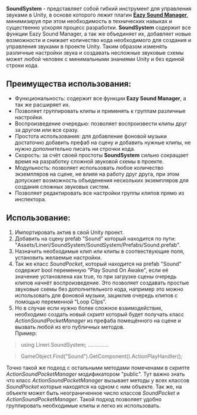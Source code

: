 **SoundSystem** - представляет собой гибкий инструмент для управления звуками в Unity, в основе которого лежит плагин <a href="https://github.com/JackM36/Eazy-Sound-Manager">**Eazy Sound Manager**</a>, минимизируя при этом необходимость в технических навыках и существенно ускоряя процесс разработки. **SoundSystem** содержит все функции Eazy Sound Manager, а так же объединяет их, добавляет новые возможности и снижает количество кода необходимого для создания и управления звуками в проекте Unity. Таким образом изменять различные настройки звука и создавать несложные звуковые схемы может любой человек с минимальными знаниями Unity и без единой строки кода.
## Преимущества использования:
* Функциональность: содержит все функции **Eazy Sound Manager**, а так же расширяет их.
* Позволяет группировать клипы и применять к группам различные настройки.
* Воспроизведение очередью: позволяет воспроизвести клипы друг за другом или все сразу.
* Простота использования: для добавление фоновой музыки достаточно добавить префаб на сцену и добавить нужные клипы, не нужно дополнительно писать ни строчки кода.
* Скорость: за счёт своей простоты **SoundSystem** сильно сокращает время на разработку сложной звуковой схемы в проекте.
* Модульность: позволяет использовать любое количество экземпляров на сцене, не влияя на работу друг друга, при этом допускает возможность объеденения нескольких экземпляров для создания сложных звуковых систем.
* Позволяет редактировать все настройки группы клипов прямо из инспектора.
## Использование:
1. Импортировать актив в свой Unity проект.
2. Добавить на сцену prefab "Sound" который находится по пути: "Assets/Lineri/SoundSystem/SoundSystem/Prefabs/Sound.prefab".
3. Назначить необходимые клип или клипы в соотвествующие поля, установить желаемые настройки.
4. Так же класс *SoundPocket*, который находится на prefab "Sound" содержит bool переменную "Play Sound On Awake", если её значение установлена как true, то при загрузке сцены очередь клипов начнёт воспроизведение. Это позволяет создавать простые звуковые схемы без дополнительного кода, например это можно использовать для фоновой музыки, зациклив очередь клипов с помощью переменной "Loop Clips".
5. Но в случае если нужно более сложное взаимодействие, необходимо создать новый скрипт который будет получать класс *ActionSoundPocketManager* из префаба помещённого на сцене и вызвать любой из его публичных методов.  
Пример:
>    using Lineri.SoundSystem; ..............

>    GameObject.Find("Sound").GetComponent<ActionSoundPocketManager>().ActionPlayHandler();

Точно такой же подход с остальными методами помеченами в скрипте *ActionSoundPocketManager* модификатором "public". Тут важно знать что класс *ActionSoundPocketManager* вызывает методы у всех классов *SoundPocket* которые находятся на одном с ним объекте. Так же, на объекте может быть неограниченное число классов *SoundPocket* и *ActionSoundPocketManager*. Такой подход позволяет удобно группировать необходимые клипы и легко их использовать.
